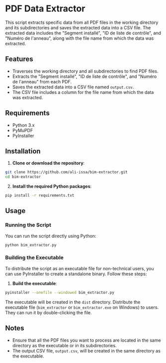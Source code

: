 # PDF Data Extractor

This script extracts specific data from all PDF files in the working directory and its subdirectories and saves the extracted data into a CSV file. The extracted data includes the "Segment installé", "ID de liste de contrôle", and "Numéro de l'anneau", along with the file name from which the data was extracted.

## Features

- Traverses the working directory and all subdirectories to find PDF files.
- Extracts the "Segment installé", "ID de liste de contrôle", and "Numéro de l'anneau" from each PDF.
- Saves the extracted data into a CSV file named `output.csv`.
- The CSV file includes a column for the file name from which the data was extracted.

## Requirements

- Python 3.x
- PyMuPDF
- PyInstaller

## Installation

1. **Clone or download the repository**:

```bash
git clone https://github.com/ali-issa/bim-extractor.git
cd bim-extractor
```

2. **Install the required Python packages**:

```bash
pip install -r requirements.txt
```

## Usage

### Running the Script

You can run the script directly using Python:

```bash
python bim_extractor.py
```

### Building the Executable

To distribute the script as an executable file for non-technical users, you can use PyInstaller to create a standalone binary. Follow these steps:

1. **Build the executable**:

```bash
pyinstaller --onefile --windowed bim_extractor.py
```

The executable will be created in the `dist` directory. Distribute the executable file (`bim_extractor` or `bim_extractor.exe` on Windows) to users. They can run it by double-clicking the file.

## Notes

- Ensure that all the PDF files you want to process are located in the same directory as the executable or in its subdirectories.
- The output CSV file, `output.csv`, will be created in the same directory as the executable.
